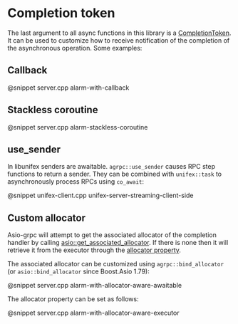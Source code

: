 # Completion token

The last argument to all async functions in this library is a [CompletionToken](https://www.boost.org/doc/libs/1_79_0/doc/html/boost_asio/reference/asynchronous_operations.html#boost_asio.reference.asynchronous_operations.completion_tokens_and_handlers). It can be used to customize how to receive notification of the completion of the asynchronous operation. Some examples:

## Callback

@snippet server.cpp alarm-with-callback

## Stackless coroutine

@snippet server.cpp alarm-stackless-coroutine

## use_sender

In libunifex senders are awaitable. `agrpc::use_sender` causes RPC step functions to return a sender. They can be combined with `unifex::task` to asynchronously process RPCs using `co_await`:

@snippet unifex-client.cpp unifex-server-streaming-client-side

## Custom allocator

Asio-grpc will attempt to get the associated allocator of the completion handler by calling [asio::get_associated_allocator](https://www.boost.org/doc/libs/1_79_0/doc/html/boost_asio/reference/get_associated_allocator.html). If there is none then it will retrieve it from the executor through the [allocator property](https://www.boost.org/doc/libs/1_79_0/doc/html/boost_asio/reference/execution__allocator_t.html).

The associated allocator can be customized using `agrpc::bind_allocator` (or `asio::bind_allocator` since Boost.Asio 1.79):

@snippet server.cpp alarm-with-allocator-aware-awaitable

The allocator property can be set as follows:

@snippet server.cpp alarm-with-allocator-aware-executor
